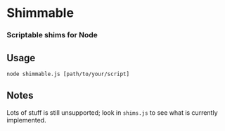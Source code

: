 # Shimmable

### Scriptable shims for Node

## Usage

`node shimmable.js [path/to/your/script]`

## Notes

Lots of stuff is still unsupported; look in `shims.js` to see what is currently implemented.
